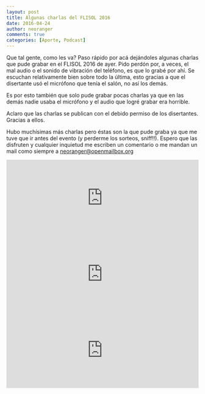 ```yaml
---
layout: post
title: Algunas charlas del FLISOL 2016
date: 2016-04-24
author: neoranger
comments: true
categories: [Aporte, Podcast]
---
```

Que tal gente, como les va? Paso rápido por acá dejándoles algunas charlas que pude grabar en el FLISOL 2016 de ayer.
Pido perdón por, a veces, el mal audio o el sonido de vibración del teléfono, es que lo grabé por ahí. Se escuchan relativamente bien sobre todo la última, esto gracias a que el disertante usó el micrófono que tenía el salón, no así los demás.

Es por esto también que solo pude grabar pocas charlas ya que en las demás nadie usaba el micrófono y el audio que logré grabar era horrible.

Aclaro que las charlas se publican con el debido permiso de los disertantes. Gracias a ellos.

Hubo muchísimas más charlas pero éstas son la que pude graba ya que me tuve que ir antes del evento (y perderme los sorteos, sniff!!). Espero que las disfruten y cualquier inquietud me escriben un comentario o me mandan un mail como siempre a neoranger@openmailbox.org

<iframe width="100%" height="200" frameborder="0" allowfullscreen="" scrolling="no" src="http://ar.ivoox.com/es/player_ej_11285768_2_1.html?data=kpafmpqbepmhhpywj5edaZS1kpWah5yncZOhhpywj5WRaZi3jpWah5yncYapo6jVw9fQpYy6ra7AsbGPdpGll4qippCwrc_p2ZDkytSJd6efjpC0w8fWrcbgjKnS1c7Rs8_ZjoqkpZKyqdDGwtPUx9eRaZi3jpk.&"></iframe>

<iframe width="100%" height="200" frameborder="0" allowfullscreen="" scrolling="no" src="http://ar.ivoox.com/es/player_ej_11285705_2_1.html?data=kpafmpqbdJahhpywj5iaaZS1lpqah5yncZOhhpywj5WRaZi3jpWah5yncYapo6jVw9fQpYy6ra7AsbGPdpGll4qippC6rcjdzcbbxc7Fb8bgxsjh1NTSrcTVjJKYpc3WrdToysbbj4qbh47CxtS_w9PLqdOhhpywj5k.&"></iframe>

<iframe width="100%" height="200" frameborder="0" allowfullscreen="" scrolling="no" src="http://ar.ivoox.com/es/player_ej_11285588_2_1.html?data=kpafmpqZfJmhhpywj5eZaZS1kZ2ah5yncZOhhpywj5WRaZi3jpaah5yncYapo6jVw9fQpYy6ra7AsbGPdpGll4qippC2pc_n0NLkw9fJaZS1jLHOjdbZrc_owsrgx9PHrcKfxcrZjcuRaZi3jrPS0bfFssjZ05KSmaiReA..&"></iframe>
